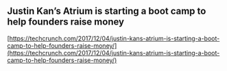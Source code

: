 ## Justin Kan’s Atrium is starting a boot camp to help founders raise money
  
  [https://techcrunch.com/2017/12/04/justin-kans-atrium-is-starting-a-boot-camp-to-help-founders-raise-money/](https://techcrunch.com/2017/12/04/justin-kans-atrium-is-starting-a-boot-camp-to-help-founders-raise-money/)